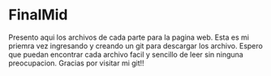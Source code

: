 # FinalMid
Presento aqui los archivos de cada parte para la pagina web. 
Esta es mi priemra vez ingresando y creando un git para descargar los archivo.
Espero que puedan encontrar cada archivo facil y sencillo de leer sin ninguna preocupacion.
Gracias por visitar mi git!!
